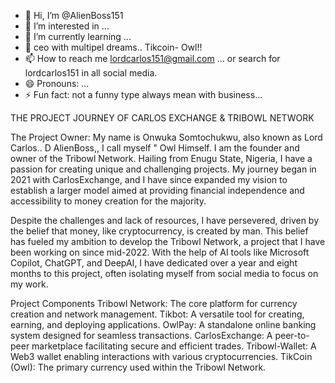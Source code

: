 - 👋 Hi, I’m @AlienBoss151
- 👀 I’m interested in ...
- 🌱 I’m currently learning ...
- 💞️ ceo with multipel dreams.. Tikcoin- Owl!!  
- 📫 How to reach me lordcarlos151@gmail.com ... or search for lordcarlos151 in all social media. 
- 😄 Pronouns: ...
- ⚡ Fun fact: not a funny type always mean with business...

<!---
AlienBoss151/AlienBoss151 is a ✨ special ✨ repository because its `README.md` (this file) appears on your GitHub profile.
You can click the Preview link to take a look at your changes.
--->
THE PROJECT JOURNEY OF CARLOS EXCHANGE & TRIBOWL NETWORK

The Project Owner:
My name is Onwuka Somtochukwu, also known as Lord Carlos.. D AlienBoss,, I call myself " Owl Himself. I am the founder and owner of the Tribowl Network. Hailing from Enugu State, Nigeria, I have a passion for creating unique and challenging projects. My journey began in 2021 with CarlosExchange, and I have since expanded my vision to establish a larger model aimed at providing financial independence and accessibility to money creation for the majority.

Despite the challenges and lack of resources, I have persevered, driven by the belief that money, like cryptocurrency, is created by man. This belief has fueled my ambition to develop the Tribowl Network, a project that I have been working on since mid-2022. With the help of AI tools like Microsoft Copilot, ChatGPT, and DeepAI, I have dedicated over a year and eight months to this project, often isolating myself from social media to focus on my work.

Project Components
Tribowl Network: The core platform for currency creation and network management.
Tikbot: A versatile tool for creating, earning, and deploying applications.
OwlPay: A standalone online banking system designed for seamless transactions.
CarlosExchange: A peer-to-peer marketplace facilitating secure and efficient trades.
Tribowl-Wallet: A Web3 wallet enabling interactions with various cryptocurrencies.
TikCoin (Owl): The primary currency used within the Tribowl Network.

